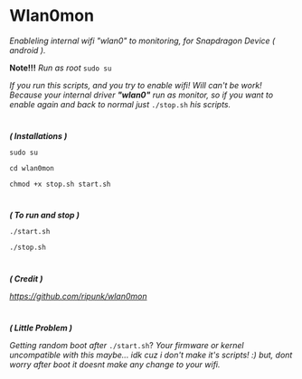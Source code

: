 # Wlan0mon
*Enableling internal wifi "wlan0" to monitoring,
for Snapdragon Device ( android ).*

**Note!!!**
*Run as root* ```sudo su```

*If you run this scripts, and you try to enable wifi! 
Will can't be work! 
Because your internal driver **"wlan0"** run as monitor, 
so if you want to enable again and back to normal 
just* ```./stop.sh``` *his scripts.*

#
***( Installations )***

 ```sudo su```

 ```cd wlan0mon```

 ```chmod +x stop.sh start.sh```
#
***( To run and stop )***
 
 ```./start.sh```

 ```./stop.sh``` 
#
***( Credit )***

*https://github.com/ripunk/wlan0mon*
#
***( Little Problem )***

*Getting random boot after* ```./start.sh```?
*Your firmware or kernel uncompatible with this maybe...
idk cuz i don't make it's scripts! :)* 
*but, dont worry after boot it doesnt make any change to your wifi.*
